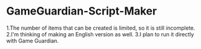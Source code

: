 # GameGuardian-Script-Maker

1.The number of items that can be created is limited, so it is still incomplete.
2.I'm thinking of making an English version as well.
3.I plan to run it directly with Game Guardian.
